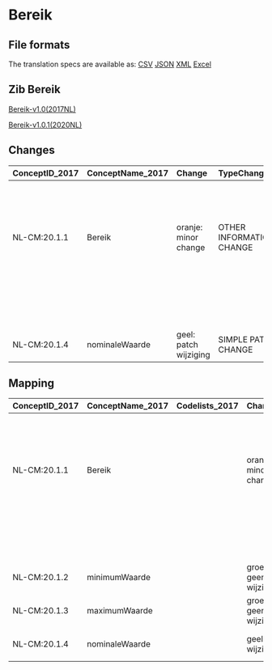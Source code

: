 # Bereik
## File formats

The translation specs are available as: 
[CSV](../csv/Bereik.csv) [JSON](../json/Bereik.json) [XML](../xml/Bereik.xml) [Excel](../excel/Bereik.xlsx)



## Zib Bereik

[Bereik-v1.0(2017NL)](https://zibs.nl/wiki/Bereik-v1.0(2017NL))

[Bereik-v1.0.1(2020NL)](https://zibs.nl/wiki/Bereik-v1.0.1(2020NL))









## Changes

| ConceptID_2017   | ConceptName_2017   | Change                | TypeChange                    | Impact_heen   | TRANSLATIE_spec_heen   | Impact_terug   | TRANSLATIE_spec_terug   | Omschrijving                                                                                            |
|:-----------------|:-------------------|:----------------------|:------------------------------|:--------------|:-----------------------|:---------------|:------------------------|:--------------------------------------------------------------------------------------------------------|
| NL-CM:20.1.1     | Bereik             | oranje: minor change  | OTHER INFORMATIONMODEL CHANGE | Medium        |                        | Low            |                         | Bereik invariant toegevoegd in UML modellering (Of een nominale waarde OF een minimale EN een maximale) |
|                  |                    |                       |                               |               |                        |                |                         | waarde moet gekozen worden)                                                                             |
| NL-CM:20.1.4     | nominaleWaarde     | geel: patch wijziging | SIMPLE PATCH CHANGE           | Low           |                        | Low            |                         | Tekst defintie concept  gewijzigd.                                                                      |

## Mapping

| ConceptID_2017   | ConceptName_2017   | Codelists_2017   | Change                  | ConceptID_2020   | ConceptName_2020   | Codelists_2020   | Bits    | Omschrijving                                                                                            | TypeChange                    | Impact_heen   | TRANSLATIE_spec_heen   | Impact_terug   | TRANSLATIE_spec_terug   |
|:-----------------|:-------------------|:-----------------|:------------------------|:-----------------|:-------------------|:-----------------|:--------|:--------------------------------------------------------------------------------------------------------|:------------------------------|:--------------|:-----------------------|:---------------|:------------------------|
| NL-CM:20.1.1     | Bereik             |                  | oranje: minor change    | NL-CM:20.1.1     | Bereik             |                  | ZIB-805 | Bereik invariant toegevoegd in UML modellering (Of een nominale waarde OF een minimale EN een maximale) | OTHER INFORMATIONMODEL CHANGE | Medium        |                        | Low            |                         |
|                  |                    |                  |                         |                  |                    |                  |         | waarde moet gekozen worden)                                                                             |                               |               |                        |                |                         |
| NL-CM:20.1.2     | minimumWaarde      |                  | groen: geen wijzigingen | NL-CM:20.1.2     | minimumWaarde      |                  |         |                                                                                                         |                               |               |                        |                |                         |
| NL-CM:20.1.3     | maximumWaarde      |                  | groen: geen wijzigingen | NL-CM:20.1.3     | maximumWaarde      |                  |         |                                                                                                         |                               |               |                        |                |                         |
| NL-CM:20.1.4     | nominaleWaarde     |                  | geel: patch wijziging   | NL-CM:20.1.4     | nominaleWaarde     |                  | ZIB-805 | Tekst defintie concept  gewijzigd.                                                                      | SIMPLE PATCH CHANGE           | Low           |                        | Low            |                         |

